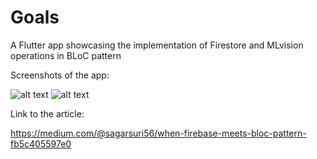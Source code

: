 # Goals

A Flutter app showcasing the implementation of Firestore and MLvision operations in BLoC pattern

Screenshots of the app:

![alt text](https://user-images.githubusercontent.com/14856659/50857155-d169f780-13b2-11e9-99ad-d4538785fc80.png)
![alt text](https://user-images.githubusercontent.com/14856659/50857210-f52d3d80-13b2-11e9-886e-f50fcff8bcd2.png)

Link to the article:

https://medium.com/@sagarsuri56/when-firebase-meets-bloc-pattern-fb5c405597e0
